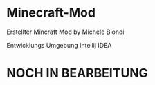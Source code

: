# Minecraft-Mod

Erstellter Mincraft Mod by Michele Biondi

Entwicklungs Umgebung Intellij IDEA

# NOCH IN BEARBEITUNG
